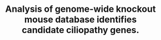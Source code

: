 ---
authors: Higgins K, Moore BA, Berberovic Z, Adissu HA, Eskandarian M, Flenniken AM,
  Shao A, Imai DM, Clary D, Lanoue L, Newbigging S, Nutter LMJ, Adams DJ, Bosch F,
  Braun RE, Brown SDM, Dickinson ME, Dobbie M, Flicek P, Gao X, Galande S, Grobler
  A, Heaney JD, Herault Y, de Angelis MH, Chin HG, Mammano F, Qin C, Shiroishi T,
  Sedlacek R, Seong JK, Xu Y, Lloyd KCK, McKerlie C, Moshiri A
carousel: false
doi: 10.1038/s41598-022-19710-7
featured: false
issue: '1'
journal: Scientific reports
keywords: '["WDR62 protein, mouse", "Cilia", "Mice", "Databases, Factual", "Cell Cycle
  Proteins", "Nerve Tissue Proteins", "Mice, Knockout", "Ciliopathies", "Gene Knockout
  Techniques", "Animals"]'
landmark: false
layout: ../../layouts/Publication.astro
page: '20791'
pmcid: PMC9715561
pmid: 36456625
r03: R03OD032622
title: Analysis of genome-wide knockout mouse database identifies candidate ciliopathy
  genes.
volume: '12'
year: 2022
---